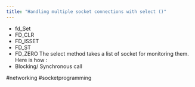 ```yaml
---
title: "Handling multiple socket connections with select ()"
---
```


- fd_Set
- FD_CLR
- FD_ISSET
- FD_ST
- FD_ZERO
The select method takes a list of socket for monitoring them. Here is how :
- Blocking/ Synchronous call


#networking 
#socketprogramming
